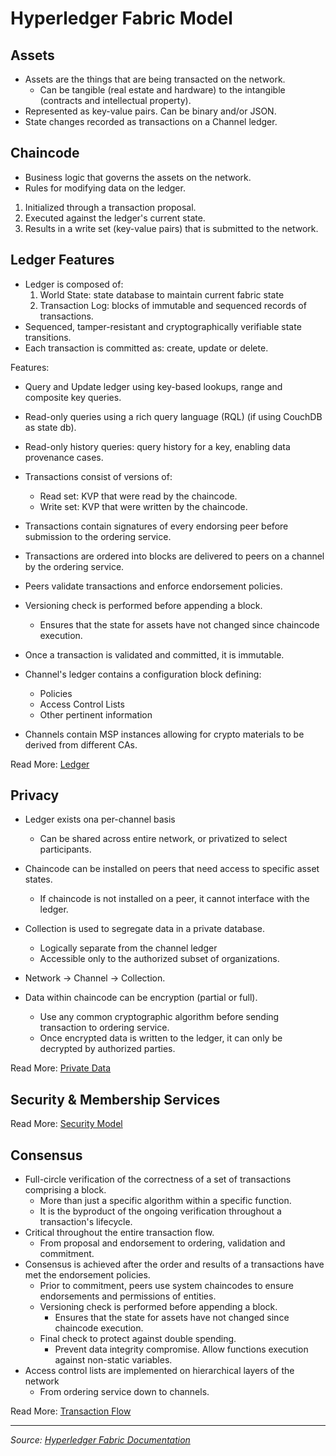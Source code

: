 # Hyperledger Fabric Model

## Assets

- Assets are the things that are being transacted on the network.
  - Can be tangible (real estate and hardware) to the intangible (contracts and intellectual property).
- Represented as key-value pairs. Can be binary and/or JSON.
- State changes recorded as transactions on a Channel ledger.

## Chaincode

- Business logic that governs the assets on the network.
- Rules for modifying data on the ledger.

1. Initialized through a transaction proposal.
2. Executed against the ledger's current state.
3. Results in a write set (key-value pairs) that is submitted to the network.

## Ledger Features

- Ledger is composed of:
  1. World State: state database to maintain current fabric state
  2. Transaction Log: blocks of immutable and sequenced records of transactions.
- Sequenced, tamper-resistant and cryptographically verifiable state transitions.
- Each transaction is committed as: create, update or delete.

Features:

- Query and Update ledger using key-based lookups, range and composite key queries.
- Read-only queries using a rich query language (RQL) (if using CouchDB as state db).
- Read-only history queries: query history for a key, enabling data provenance cases.

- Transactions consist of versions of:
  - Read set: KVP that were read by the chaincode.
  - Write set: KVP that were written by the chaincode.
- Transactions contain signatures of every endorsing peer before submission to the ordering service.
- Transactions are ordered into blocks are delivered to peers on a channel by the ordering service.

- Peers validate transactions and enforce endorsement policies.
- Versioning check is performed before appending a block.
  - Ensures that the state for assets have not changed since chaincode execution.
- Once a transaction is validated and committed, it is immutable.
- Channel's ledger contains a configuration block defining:
  - Policies
  - Access Control Lists
  - Other pertinent information
- Channels contain MSP instances allowing for crypto materials to be derived from different CAs.

Read More: [Ledger](https://hyperledger-fabric.readthedocs.io/en/latest/ledger/ledger.html)

## Privacy

- Ledger exists ona per-channel basis
  - Can be shared across entire network, or privatized to select participants.
- Chaincode can be installed on peers that need access to specific asset states.
  - If chaincode is not installed on a peer, it cannot interface with the ledger.
- Collection is used to segregate data in a private database.
  - Logically separate from the channel ledger
  - Accessible only to the authorized subset of organizations.
- Network -> Channel -> Collection.

- Data within chaincode can be encryption (partial or full).
  - Use any common cryptographic algorithm before sending transaction to ordering service.
  - Once encrypted data is written to the ledger, it can only be decrypted by authorized parties.

Read More: [Private Data](https://hyperledger-fabric.readthedocs.io/en/latest/private-data-arch.html)

## Security & Membership Services

Read More: [Security Model](https://hyperledger-fabric.readthedocs.io/en/latest/security_model.html)

## Consensus

- Full-circle verification of the correctness of a set of transactions comprising a block.
  - More than just a specific algorithm within a specific function.
  - It is the byproduct of the ongoing verification throughout a transaction's lifecycle.
- Critical throughout the entire transaction flow.
  - From proposal and endorsement to ordering, validation and commitment.
- Consensus is achieved after the order and results of a transactions have met the endorsement policies.
  - Prior to commitment, peers use system chaincodes to ensure endorsements and permissions of entities.
  - Versioning check is performed before appending a block.
    - Ensures that the state for assets have not changed since chaincode execution.
  - Final check to protect against double spending.
    - Prevent data integrity compromise. Allow functions execution against non-static variables.
- Access control lists are implemented on hierarchical layers of the network
  - From ordering service down to channels.

Read More: [Transaction Flow](https://hyperledger-fabric.readthedocs.io/en/latest/txflow.html)

---

_Source: [Hyperledger Fabric Documentation](https://hyperledger-fabric.readthedocs.io/en/latest/)_
